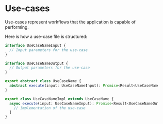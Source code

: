 # Use-cases

Use-cases represent workflows that the application is capable of performing.

Here is how a use-case file is structured:

```ts
interface UseCaseNameInput {
  // Input parameters for the use-case
}

interface UseCaseNameOutput {
  // Output parameters for the use-case
}

export abstract class UseCaseName {
  abstract execute(input: UseCaseNameInput): Promise<Result<UseCaseNameOutput, Error>>;
}

export class UseCaseNameImpl extends UseCaseName {
  async execute(input: UseCaseNameInput): Promise<Result<UseCaseNameOutput, Error>> {
    // Implementation of the use-case
  }
}
```
